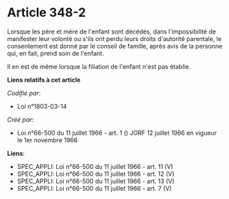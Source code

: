 # Article 348-2

Lorsque les père et mère de l'enfant sont décédés, dans l'impossibilité de manifester leur volonté ou s'ils ont perdu leurs
droits d'autorité parentale, le consentement est donné par le conseil de famille, après avis de la personne qui, en fait,
prend soin de l'enfant.

Il en est de même lorsque la filiation de l'enfant n'est pas établie.

**Liens relatifs à cet article**

_Codifié par_:

  - Loi n°1803-03-14

_Créé par_:

  - Loi n°66-500 du 11 juillet 1966 - art. 1 () JORF 12 juillet 1966 en vigueur le 1er novembre 1966

**Liens**:

  - SPEC_APPLI: Loi n°66-500 du 11 juillet 1966 - art. 11 (V)
  - SPEC_APPLI: Loi n°66-500 du 11 juillet 1966 - art. 12 (V)
  - SPEC_APPLI: Loi n°66-500 du 11 juillet 1966 - art. 13 (V)
  - SPEC_APPLI: Loi n°66-500 du 11 juillet 1966 - art. 7 (V)
